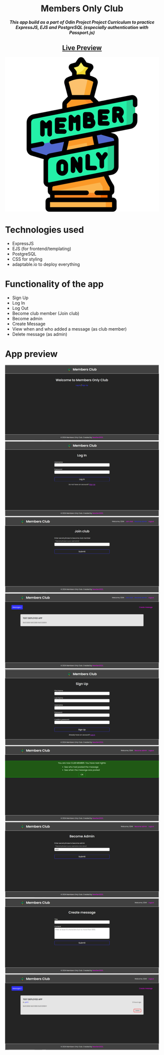<h1 align="center">Members Only Club</h1>
<p align="center"> <strong><i>This app build as a part of Odin Project Project Curriculum to practice ExpressJS, EJS and PostgreSQL (especially authentication with Passport.js)</strong></i> </p>
<h2 align="center"><a href="https://members-only-clubhouse.adaptable.app/" target="_blank">Live Preview</a></h2>

<p align="center">
  <img src="https://github.com/NewGen2022/members-only-clubhouse/blob/main/public/images/members-only.png" alt="App Icon">
</p>

# Technologies used
- ExpressJS
- EJS (for frontend/templating)
- PostgreSQL
- CSS for styling
- adaptable.io to deploy everything

# Functionality of the app
- Sign Up
- Log In
- Log Out
- Become club member (Join club)
- Become admin
- Create Message
- View when and who added a message (as club member)
- Delete message (as admin)


# App preview
![app preview](https://github.com/NewGen2022/members-only-clubhouse/blob/main/app_preview/photo_1.jpg)
![app preview](https://github.com/NewGen2022/members-only-clubhouse/blob/main/app_preview/photo_2.jpg)
![app preview](https://github.com/NewGen2022/members-only-clubhouse/blob/main/app_preview/photo_3.jpg)
![app preview](https://github.com/NewGen2022/members-only-clubhouse/blob/main/app_preview/photo_4.jpg)
![app preview](https://github.com/NewGen2022/members-only-clubhouse/blob/main/app_preview/photo_5.jpg)
![app preview](https://github.com/NewGen2022/members-only-clubhouse/blob/main/app_preview/photo_6.jpg)
![app preview](https://github.com/NewGen2022/members-only-clubhouse/blob/main/app_preview/photo_7.jpg)
![app preview](https://github.com/NewGen2022/members-only-clubhouse/blob/main/app_preview/photo_8.jpg)
![app preview](https://github.com/NewGen2022/members-only-clubhouse/blob/main/app_preview/photo_9.jpg)
